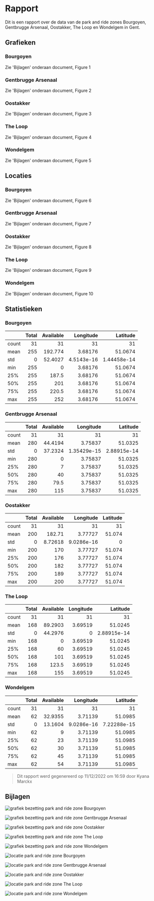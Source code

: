 # Rapport

Dit is een rapport over de data van de park and ride zones Bourgoyen, Gentbrugge Arsenaal, Oostakker, The Loop en Wondelgem in Gent.

## Grafieken

### Bourgoyen

Zie 'Bijlagen' onderaan document, Figure 1

### Gentbrugge Arsenaal

Zie 'Bijlagen' onderaan document, Figure 2

### Oostakker

Zie 'Bijlagen' onderaan document, Figure 3

### The Loop

Zie 'Bijlagen' onderaan document, Figure 4

### Wondelgem

Zie 'Bijlagen' onderaan document, Figure 5

## Locaties

### Bourgoyen

Zie 'Bijlagen' onderaan document, Figure 6

### Gentbrugge Arsenaal

Zie 'Bijlagen' onderaan document, Figure 7

### Oostakker

Zie 'Bijlagen' onderaan document, Figure 8

### The Loop

Zie 'Bijlagen' onderaan document, Figure 9

### Wondelgem

Zie 'Bijlagen' onderaan document, Figure 10

## Statistieken

### Bourgoyen
|       |   Total |   Available |   Longitude |     Latitude |
|:------|--------:|------------:|------------:|-------------:|
| count |      31 |     31      | 31          | 31           |
| mean  |     255 |    192.774  |  3.68176    | 51.0674      |
| std   |       0 |     52.4027 |  4.5143e-16 |  1.44458e-14 |
| min   |     255 |      0      |  3.68176    | 51.0674      |
| 25%   |     255 |    187.5    |  3.68176    | 51.0674      |
| 50%   |     255 |    201      |  3.68176    | 51.0674      |
| 75%   |     255 |    220.5    |  3.68176    | 51.0674      |
| max   |     255 |    252      |  3.68176    | 51.0674      |

### Gentbrugge Arsenaal
|       |   Total |   Available |    Longitude |     Latitude |
|:------|--------:|------------:|-------------:|-------------:|
| count |      31 |     31      | 31           | 31           |
| mean  |     280 |     44.4194 |  3.75837     | 51.0325      |
| std   |       0 |     37.2324 |  1.35429e-15 |  2.88915e-14 |
| min   |     280 |      0      |  3.75837     | 51.0325      |
| 25%   |     280 |      7      |  3.75837     | 51.0325      |
| 50%   |     280 |     40      |  3.75837     | 51.0325      |
| 75%   |     280 |     79.5    |  3.75837     | 51.0325      |
| max   |     280 |    115      |  3.75837     | 51.0325      |

### Oostakker
|       |   Total |   Available |   Longitude |   Latitude |
|:------|--------:|------------:|------------:|-----------:|
| count |      31 |    31       | 31          |     31     |
| mean  |     200 |   182.71    |  3.77727    |     51.074 |
| std   |       0 |     8.72618 |  9.0286e-16 |      0     |
| min   |     200 |   170       |  3.77727    |     51.074 |
| 25%   |     200 |   176       |  3.77727    |     51.074 |
| 50%   |     200 |   182       |  3.77727    |     51.074 |
| 75%   |     200 |   189       |  3.77727    |     51.074 |
| max   |     200 |   200       |  3.77727    |     51.074 |

### The Loop
|       |   Total |   Available |   Longitude |     Latitude |
|:------|--------:|------------:|------------:|-------------:|
| count |      31 |     31      |    31       | 31           |
| mean  |     168 |     89.2903 |     3.69519 | 51.0245      |
| std   |       0 |     44.2976 |     0       |  2.88915e-14 |
| min   |     168 |      0      |     3.69519 | 51.0245      |
| 25%   |     168 |     60      |     3.69519 | 51.0245      |
| 50%   |     168 |    101      |     3.69519 | 51.0245      |
| 75%   |     168 |    123.5    |     3.69519 | 51.0245      |
| max   |     168 |    155      |     3.69519 | 51.0245      |

### Wondelgem
|       |   Total |   Available |   Longitude |     Latitude |
|:------|--------:|------------:|------------:|-------------:|
| count |      31 |     31      | 31          | 31           |
| mean  |      62 |     32.9355 |  3.71139    | 51.0985      |
| std   |       0 |     13.1604 |  9.0286e-16 |  7.22288e-15 |
| min   |      62 |      9      |  3.71139    | 51.0985      |
| 25%   |      62 |     23      |  3.71139    | 51.0985      |
| 50%   |      62 |     30      |  3.71139    | 51.0985      |
| 75%   |      62 |     45      |  3.71139    | 51.0985      |
| max   |      62 |     54      |  3.71139    | 51.0985      |

> Dit rapport werd gegenereerd op 11/12/2022 om 16:59 door Kyana Marckx

## Bijlagen

![grafiek bezetting park and ride zone Bourgoyen](../graphs/graphBourgoyen.png)

![grafiek bezetting park and ride zone Gentbrugge Arsenaal](../graphs/graphGentbruggeArsenaal.png)

![grafiek bezetting park and ride zone Oostakker](../graphs/graphOostakker.png)

![grafiek bezetting park and ride zone The Loop](../graphs/graphTheLoop.png)

![grafiek bezetting park and ride zone Wondelgem](../graphs/graphWondelgem.png)

![locatie park and ride zone Bourgoyen](../graphs/locationBourgoyen.png)

![locatie park and ride zone Gentbrugge Arsenaal](../graphs/locationGentbruggeArsenaal.png)

![locatie park and ride zone Oostakker](../graphs/locationOostakker.png)

![locatie park and ride zone The Loop](../graphs/locationTheLoop.png)

![locatie park and ride zone Wondelgem](../graphs/locationWondelgem.png)


